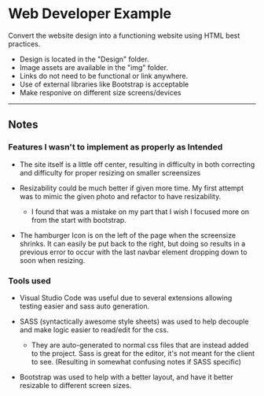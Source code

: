 # Web Developer Example
Convert the website design into a functioning website using HTML best practices.
* Design is located in the "Design" folder.
* Image assets are available in the "img" folder.
* Links do not need to be functional or link anywhere.
* Use of external libraries like Bootstrap is acceptable
* Make responive on different size screens/devices

____

## Notes 

### Features I wasn't to implement as properly as Intended

* The site itself is a little off center, resulting in difficulty in both correcting and difficulty for proper resizing on smaller screensizes

* Resizability could be much better if given more time. My first attempt was to mimic the given photo and refactor to have resizability. 
  * I found that was a mistake on my part that I wish I focused more on from the start with bootstrap.
* The hamburger Icon is on the left of the page when the screensize shrinks. It can easily be put back to the right, but doing so results in a previous error to occur with the last navbar element dropping down to soon when resizing.

### Tools used

* Visual Studio Code was useful due to several extensions allowing testing easier and sass auto generation.

* SASS (syntactically awesome style sheets) was used to help decouple and make logic easier to read/edit for the css.
  * They are auto-generated to normal css files that are instead added to the project. Sass is great for the editor, it's not meant for the client to see. (Resulting in somewhat confusing notes if SASS specific)
* Bootstrap was used to help with a better layout, and have it better resizable to different screen sizes.

​      